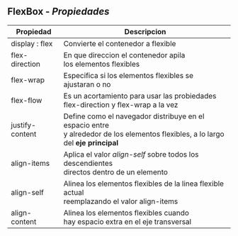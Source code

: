 ## FlexBox - *Propiedades*



| Propiedad | Descripcion |
|-|-|
| display : flex | Convierte el contenedor a flexible |
| flex-direction | En que direccion el contenedor apila <br> los elementos flexibles  |
| flex-wrap | Especifica si los elementos flexibles se <br> ajustaran o no |
| flex-flow | Es un acortamiento para usar las probiedades <br> flex-direction y flex-wrap a la vez |
| justify-content | Define como el navegador distribuye en el espacio entre <br> y alrededor de los elementos flexibles, a lo largo del **eje principal** |
| align-items | Aplica el valor *align-self* sobre todos los descendientes <br> directos dentro de un elemento<br> |
| align-self | Alinea los elementos flexibles de la linea flexible actual <br> reemplazando el valor align-items |
| align-content | Alinea los elementos flexibles cuando <br> hay  espacio extra en el  eje transversal |
